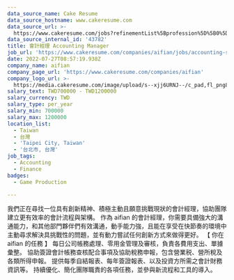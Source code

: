 ```yaml
---
data_source_name: Cake Resume
data_source_hostname: www.cakeresume.com
data_source_url: >-
  https://www.cakeresume.com/jobs?refinementList%5Bprofession%5D%5B0%5D=game-production&range%5Bsalary_range%5D%5Bmin%5D=1000000
data_source_internal_id: '43782'
title: 會計經理 Accounting Manager
job_url: 'https://www.cakeresume.com/companies/aifian/jobs/accounting-specialist-4bde34'
date: 2022-07-27T08:57:19.938Z
company_name: aifian
company_page_url: 'https://www.cakeresume.com/companies/aifian'
company_logo_url: >-
  https://media.cakeresume.com/image/upload/s--xjj6URNJ--/c_pad,fl_png8,h_200,w_200/v1594003769/dqegf8bo2xsfin8seac0.png
salary_text: TWD700000 - TWD1200000
salary_currency: TWD
salary_type: per_year
salary_min: 700000
salary_max: 1200000
location_list:
  - Taiwan
  - 台灣
  - 'Taipei City, Taiwan'
  - '台北市, 台灣'
job_tags:
  - Accounting
  - Finance
badges:
  - Game Production

---
```


我們正在尋找一位具有創新精神、積極主動且願意挑戰現狀的會計經理，協助團隊建立更有效率的會計流程與架構。 作為 aifian 的會計經理，你需要具備強大的溝通能力，和其他部門夥伴們有效溝通，動手能力強，且能在享受在快節奏的環境中主動尋求解決具挑戰性的問題，並有動力嘗試任何創新方式來做得更好。 【 你在 aifian 的任務 】 每日公司帳務處理、零用金管理及審核，負責各費用支出、單據彙整。 協助簽證會計帳務查核配合事項及協助稅務申報，包含營業税、營所稅及各類所得申報。 提供每季自結報表、每年簽證報表、以及投資方所需之會計財務資訊等。 持續優化、簡化團隊職責的各項任務，並參與新流程和工具的導入。